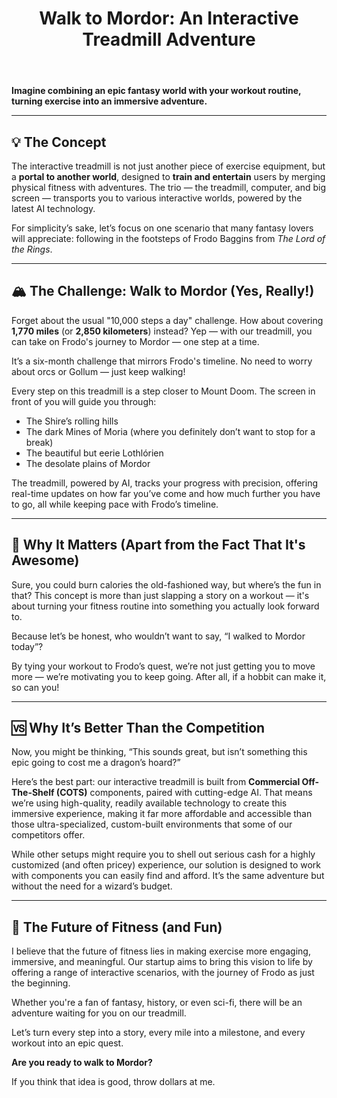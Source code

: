 ﻿---
title: "Walk to Mordor: An Interactive Treadmill Adventure"
description: "Turn your workout into an epic fantasy quest by following Frodo’s journey to Mordor on an AI-powered treadmill."
slug: "interactive-treadmill-walk-to-mordor"
created: 2025-08-08
updated: 2025-08-08
tags:
  [
    "fitness tech",
    "AI",
    "immersive experience",
    "Lord of the Rings",
    "startup idea",
  ]
coverImage: "https://media.licdn.com/dms/image/v2/D4E12AQH4Ed5rti6zow/article-cover_image-shrink_720_1280/article-cover_image-shrink_720_1280/0/1724403025702?e=1761177600&v=beta&t=nb5fTr5g8BuPeQwW-XJss5tGzgK6QUjGLhifM5_I3JM"
canonical: ""
project: ""
linkedinURL: ""
devtoURL: ""
mediumURL: ""
---

**Imagine combining an epic fantasy world with your workout routine, turning exercise into an immersive adventure.**

---

## 💡 The Concept

The interactive treadmill is not just another piece of exercise equipment, but a **portal to another world**, designed to **train and entertain** users by merging physical fitness with adventures. The trio — the treadmill, computer, and big screen — transports you to various interactive worlds, powered by the latest AI technology.

For simplicity’s sake, let’s focus on one scenario that many fantasy lovers will appreciate: following in the footsteps of Frodo Baggins from _The Lord of the Rings_.

---

## 🏔️ The Challenge: Walk to Mordor (Yes, Really!)

Forget about the usual "10,000 steps a day" challenge. How about covering **1,770 miles** (or **2,850 kilometers**) instead? Yep — with our treadmill, you can take on Frodo's journey to Mordor — one step at a time.

It’s a six-month challenge that mirrors Frodo's timeline. No need to worry about orcs or Gollum — just keep walking!

Every step on this treadmill is a step closer to Mount Doom. The screen in front of you will guide you through:

- The Shire’s rolling hills
- The dark Mines of Moria (where you definitely don’t want to stop for a break)
- The beautiful but eerie Lothlórien
- The desolate plains of Mordor

The treadmill, powered by AI, tracks your progress with precision, offering real-time updates on how far you’ve come and how much further you have to go, all while keeping pace with Frodo’s timeline.

---

## 🎯 Why It Matters (Apart from the Fact That It's Awesome)

Sure, you could burn calories the old-fashioned way, but where’s the fun in that? This concept is more than just slapping a story on a workout — it's about turning your fitness routine into something you actually look forward to.

Because let’s be honest, who wouldn’t want to say, “I walked to Mordor today”?

By tying your workout to Frodo’s quest, we’re not just getting you to move more — we’re motivating you to keep going. After all, if a hobbit can make it, so can you!

---

## 🆚 Why It’s Better Than the Competition

Now, you might be thinking, “This sounds great, but isn’t something this epic going to cost me a dragon’s hoard?”

Here’s the best part: our interactive treadmill is built from **Commercial Off-The-Shelf (COTS)** components, paired with cutting-edge AI. That means we’re using high-quality, readily available technology to create this immersive experience, making it far more affordable and accessible than those ultra-specialized, custom-built environments that some of our competitors offer.

While other setups might require you to shell out serious cash for a highly customized (and often pricey) experience, our solution is designed to work with components you can easily find and afford. It’s the same adventure but without the need for a wizard’s budget.

---

## 🚀 The Future of Fitness (and Fun)

I believe that the future of fitness lies in making exercise more engaging, immersive, and meaningful. Our startup aims to bring this vision to life by offering a range of interactive scenarios, with the journey of Frodo as just the beginning.

Whether you're a fan of fantasy, history, or even sci-fi, there will be an adventure waiting for you on our treadmill.

Let’s turn every step into a story, every mile into a milestone, and every workout into an epic quest.

**Are you ready to walk to Mordor?**

If you think that idea is good, throw dollars at me.
